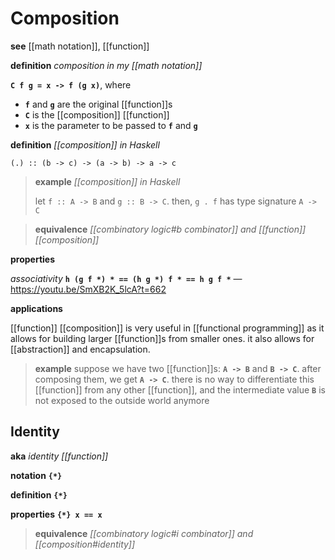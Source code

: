 # Composition

**see** [[math notation]], [[function]]

**definition** _composition in my [[math notation]]_

**`C f g = x -> f (g x)`**, where

- **`f`** and **`g`** are the original [[function]]s
- **`C`** is the [[composition]] [[function]]
- **`x`** is the parameter to be passed to **`f`** and **`g`**

**definition** _[[composition]] in Haskell_

`(.) :: (b -> c) -> (a -> b) -> a -> c`

> **example** _[[composition]] in Haskell_
>
> let `f :: A -> B` and `g :: B -> C`. then, `g . f` has type signature `A -> C`

> **equivalence** _[[combinatory logic#b combinator]] and [[function]] [[composition]]_

**properties**

_associativity_ **`h (g f *) * == (h g *) f * == h g f *`** &mdash; <https://youtu.be/SmXB2K_5lcA?t=662>

**applications**

[[function]] [[composition]] is very useful in [[functional programming]] as it allows for building larger [[function]]s from smaller ones. it also allows for [[abstraction]] and encapsulation.

> **example** suppose we have two [[function]]s: **`A -> B`** and **`B -> C`**. after composing them, we get **`A -> C`**. there is no way to differentiate this [[function]] from any other [[function]], and the intermediate value **`B`** is not exposed to the outside world anymore

## Identity

**aka** _identity [[function]]_

**notation** **`{*}`**

**definition** **`{*}`**

**properties** **`{*} x == x`**

> **equivalence** _[[combinatory logic#i combinator]] and [[composition#identity]]_
